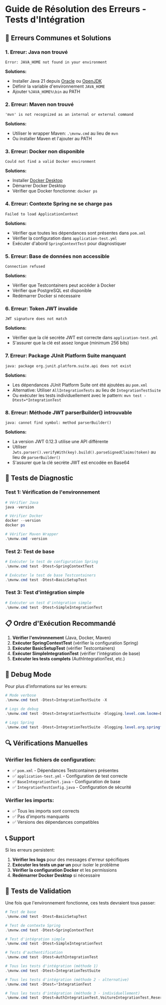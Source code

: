 # Guide de Résolution des Erreurs - Tests d'Intégration

## 🚨 Erreurs Communes et Solutions

### 1. **Erreur: Java non trouvé**
```
Error: JAVA_HOME not found in your environment
```

**Solutions:**
- Installer Java 21 depuis [Oracle](https://www.oracle.com/java/technologies/javase/jdk21-archive-downloads.html) ou [OpenJDK](https://adoptium.net/temurin/releases/?version=21)
- Définir la variable d'environnement `JAVA_HOME`
- Ajouter `%JAVA_HOME%\bin` au PATH

### 2. **Erreur: Maven non trouvé**
```
'mvn' is not recognized as an internal or external command
```

**Solutions:**
- Utiliser le wrapper Maven: `.\mvnw.cmd` au lieu de `mvn`
- Ou installer Maven et l'ajouter au PATH

### 3. **Erreur: Docker non disponible**
```
Could not find a valid Docker environment
```

**Solutions:**
- Installer [Docker Desktop](https://www.docker.com/products/docker-desktop/)
- Démarrer Docker Desktop
- Vérifier que Docker fonctionne: `docker ps`

### 4. **Erreur: Contexte Spring ne se charge pas**
```
Failed to load ApplicationContext
```

**Solutions:**
- Vérifier que toutes les dépendances sont présentes dans `pom.xml`
- Vérifier la configuration dans `application-test.yml`
- Exécuter d'abord `SpringContextTest` pour diagnostiquer

### 5. **Erreur: Base de données non accessible**
```
Connection refused
```

**Solutions:**
- Vérifier que Testcontainers peut accéder à Docker
- Vérifier que PostgreSQL est disponible
- Redémarrer Docker si nécessaire

### 6. **Erreur: Token JWT invalide**
```
JWT signature does not match
```

**Solutions:**
- Vérifier que la clé secrète JWT est correcte dans `application-test.yml`
- S'assurer que la clé est assez longue (minimum 256 bits)

### 7. **Erreur: Package JUnit Platform Suite manquant**
```
java: package org.junit.platform.suite.api does not exist
```

**Solutions:**
- Les dépendances JUnit Platform Suite ont été ajoutées au `pom.xml`
- Alternative: Utiliser `AllIntegrationTests` au lieu de `IntegrationTestSuite`
- Ou exécuter les tests individuellement avec le pattern: `mvn test -Dtest=*IntegrationTest`

### 8. **Erreur: Méthode JWT parserBuilder() introuvable**
```
java: cannot find symbol: method parserBuilder()
```

**Solutions:**
- La version JWT 0.12.3 utilise une API différente
- Utiliser `Jwts.parser().verifyWith(key).build().parseSignedClaims(token)` au lieu de `parserBuilder()`
- S'assurer que la clé secrète JWT est encodée en Base64

## 🔧 Tests de Diagnostic

### Test 1: Vérification de l'environnement
```powershell
# Vérifier Java
java -version

# Vérifier Docker
docker --version
docker ps

# Vérifier Maven Wrapper
.\mvnw.cmd -version
```

### Test 2: Test de base
```powershell
# Exécuter le test de configuration Spring
.\mvnw.cmd test -Dtest=SpringContextTest

# Exécuter le test de base Testcontainers
.\mvnw.cmd test -Dtest=BasicSetupTest
```

### Test 3: Test d'intégration simple
```powershell
# Exécuter un test d'intégration simple
.\mvnw.cmd test -Dtest=SimpleIntegrationTest
```

## 📋 Ordre d'Exécution Recommandé

1. **Vérifier l'environnement** (Java, Docker, Maven)
2. **Exécuter SpringContextTest** (vérifier la configuration Spring)
3. **Exécuter BasicSetupTest** (vérifier Testcontainers)
4. **Exécuter SimpleIntegrationTest** (vérifier l'intégration de base)
5. **Exécuter les tests complets** (AuthIntegrationTest, etc.)

## 🐛 Debug Mode

Pour plus d'informations sur les erreurs:

```powershell
# Mode verbose
.\mvnw.cmd test -Dtest=IntegrationTestSuite -X

# Logs de debug
.\mvnw.cmd test -Dtest=IntegrationTestSuite -Dlogging.level.com.locme=DEBUG

# Logs Spring
.\mvnw.cmd test -Dtest=IntegrationTestSuite -Dlogging.level.org.springframework=DEBUG
```

## 🔍 Vérifications Manuelles

### Vérifier les fichiers de configuration:
- ✅ `pom.xml` - Dépendances Testcontainers présentes
- ✅ `application-test.yml` - Configuration de test correcte
- ✅ `BaseIntegrationTest.java` - Configuration de base
- ✅ `IntegrationTestConfig.java` - Configuration de sécurité

### Vérifier les imports:
- ✅ Tous les imports sont corrects
- ✅ Pas d'imports manquants
- ✅ Versions des dépendances compatibles

## 📞 Support

Si les erreurs persistent:

1. **Vérifier les logs** pour des messages d'erreur spécifiques
2. **Exécuter les tests un par un** pour isoler le problème
3. **Vérifier la configuration Docker** et les permissions
4. **Redémarrer Docker Desktop** si nécessaire

## 🎯 Tests de Validation

Une fois que l'environnement fonctionne, ces tests devraient tous passer:

```powershell
# Test de base
.\mvnw.cmd test -Dtest=BasicSetupTest

# Test de contexte Spring
.\mvnw.cmd test -Dtest=SpringContextTest

# Test d'intégration simple
.\mvnw.cmd test -Dtest=SimpleIntegrationTest

# Tests d'authentification
.\mvnw.cmd test -Dtest=AuthIntegrationTest

# Tous les tests d'intégration (méthode 1)
.\mvnw.cmd test -Dtest=IntegrationTestSuite

# Tous les tests d'intégration (méthode 2 - alternative)
.\mvnw.cmd test -Dtest=*IntegrationTest

# Tous les tests d'intégration (méthode 3 - individuellement)
.\mvnw.cmd test -Dtest=AuthIntegrationTest,VoitureIntegrationTest,ReservationIntegrationTest,PaiementIntegrationTest,FavoriteIntegrationTest
```
